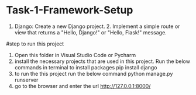 # Task-1-Framework-Setup
1. Django: Create a new Django project. 2. Implement a simple route or view that returns a "Hello, Django!" or "Hello, Flask!" message.


#step to run this project
1. Open this folder in Visual Studio Code or Pycharm
2. install the necessary projects that are used in this project. Run the below commands in terminal to install packages
   pip install django
3. to run the this project run the below command
   python manage.py runserver
4. go to the browser and enter the url http://127.0.0.1:8000/ 


   
